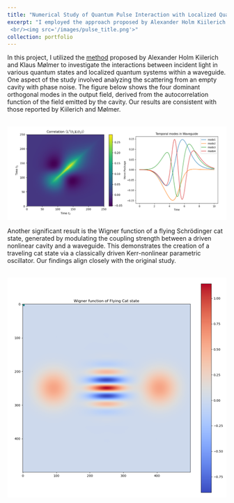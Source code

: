 ```yaml
---
title: "Numerical Study of Quantum Pulse Interaction with Localized Quantum Systems"
excerpt: "I employed the approach proposed by Alexander Holm Kiilerich and Klaus Mølmer to study the interactions between incident light in various quantum states and localized quantum systems within a waveguide. By reproducing their work on pulse shaping of a cavity with phase noise and generating a flying cat state, I contributed to advancing techniques in quantum control of emitter. This work was presented to an experimental group for further application.
 <br/><img src='/images/pulse_title.png'>"
collection: portfolio
---
```

In this project, I utilized the [method](https://journals.aps.org/prl/abstract/10.1103/PhysRevLett.123.123604) proposed by Alexander Holm Kiilerich and Klaus Mølmer to investigate the interactions between incident light in various quantum states and localized quantum systems within a waveguide. One aspect of the study involved analyzing the scattering from an empty cavity with phase noise. The figure below shows the four dominant orthogonal modes in the output field, derived from the autocorrelation function of the field emitted by the cavity. Our results are consistent with those reported by Kiilerich and Mølmer.

<br/><img src='/images/Temporal_mode.png'>

Another significant result is the Wigner function of a flying Schrödinger cat state, generated by modulating the coupling strength between a driven nonlinear cavity and a waveguide. This demonstrates the creation of a traveling cat state via a classically driven Kerr-nonlinear parametric oscillator. Our findings align closely with the original study.

<br/><img src='/images/cat_state.png'>